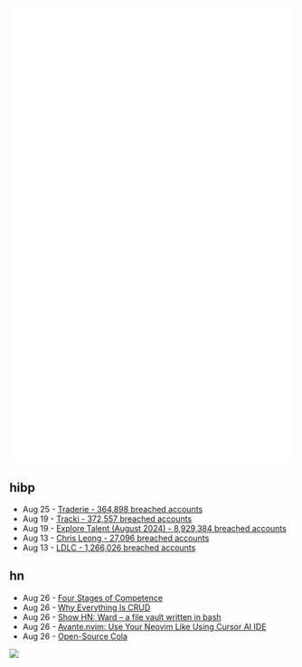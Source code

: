![Metrics](https://raw.githubusercontent.com/phixion/phixion/master/metrics.svg)

## hibp

<!--
for https://github.com/phixion/phixion/blob/main/.github/workflows/feeds.yml
-->
<!--START_SECTION:haveibeenpwnd-->
- Aug 25 - [Traderie - 364,898 breached accounts](https://haveibeenpwned.com/PwnedWebsites#Traderie)
- Aug 19 - [Tracki - 372,557 breached accounts](https://haveibeenpwned.com/PwnedWebsites#Tracki)
- Aug 19 - [Explore Talent (August 2024) - 8,929,384 breached accounts](https://haveibeenpwned.com/PwnedWebsites#ExploreTalentAug2024)
- Aug 13 - [Chris Leong - 27,096 breached accounts](https://haveibeenpwned.com/PwnedWebsites#ChrisLeong)
- Aug 13 - [LDLC - 1,266,026 breached accounts](https://haveibeenpwned.com/PwnedWebsites#LDLC)
<!--END_SECTION:haveibeenpwnd-->

## hn

<!--
for https://github.com/phixion/phixion/blob/main/.github/workflows/feeds.yml
-->
<!--START_SECTION:hn-->
- Aug 26 - [Four Stages of Competence](https://en.wikipedia.org/wiki/Four_stages_of_competence)
- Aug 26 - [Why Everything Is CRUD](https://blog.smartclient.com/why-everything-is-crud/)
- Aug 26 - [Show HN: Ward – a file vault written in bash](https://github.com/oeo/ward)
- Aug 26 - [Avante.nvim: Use Your Neovim Like Using Cursor AI IDE](https://github.com/yetone/avante.nvim)
- Aug 26 - [Open-Source Cola](https://en.wikipedia.org/wiki/Open-source_cola)
<!--END_SECTION:hn-->

<!--
for https://yhype.me
-->
![](https://hit.yhype.me/github/profile?user_id=13013670)

